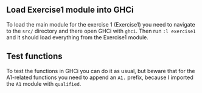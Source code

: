 ## Load Exercise1 module into GHCi
To load the main module for the exercise 1 (Exercise1) you need to navigate to
the `src/` directory and there open GHCi with `ghci`. Then run `:l exercise1`
and it should load everything from the Exercise1 module.  

## Test functions
To test the functions in GHCi you can do it as usual, but beware that for the
A1-related functions you need to append an `A1.` prefix, because I imported the `A1`
module with `qualified`.
